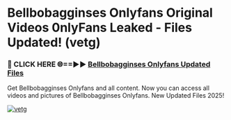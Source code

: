 # Bellbobagginses Onlyfans Original Videos 0nlyFans Leaked - Files Updated! (vetg)

<h3>🔴 CLICK HERE 🌐==►► <a href="https://tinyurl.com/ehrbuxhb" rel="nofollow">Bellbobagginses Onlyfans Updated Files</a></h3>

Get Bellbobagginses Onlyfans and all content. Now you can access all videos and pictures of Bellbobagginses Onlyfans. New Updated Files 2025!

[![vetg](https://i.imgur.com/lVYEuWS.gif)](https://tinyurl.com/ehrbuxhb)
